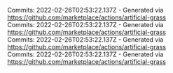 Commits: 2022-02-26T02:53:22.137Z - Generated via https://github.com/marketplace/actions/artificial-grass
<br>
Commits: 2022-02-26T02:53:22.137Z - Generated via https://github.com/marketplace/actions/artificial-grass
<br>
Commits: 2022-02-26T02:53:22.137Z - Generated via https://github.com/marketplace/actions/artificial-grass
<br>
Commits: 2022-02-26T02:53:22.137Z - Generated via https://github.com/marketplace/actions/artificial-grass
<br>
